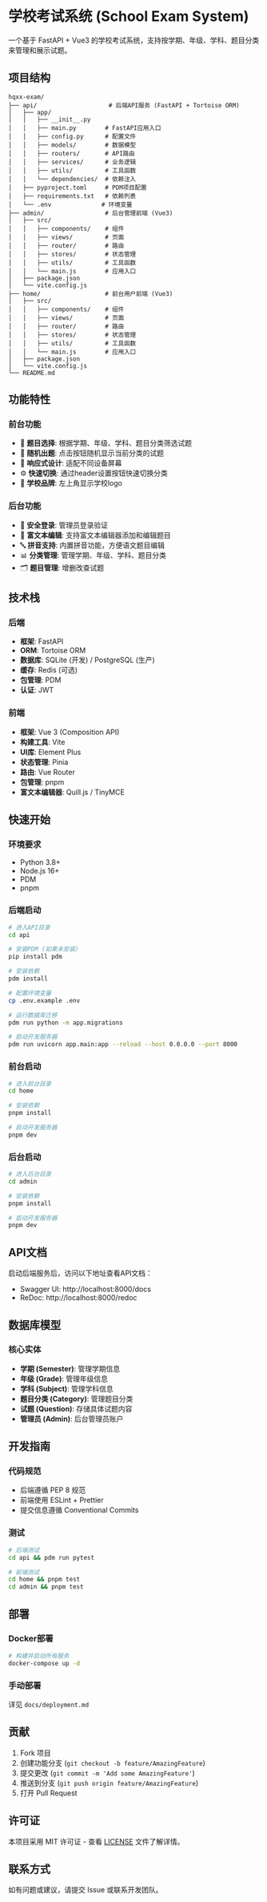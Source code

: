 # 学校考试系统 (School Exam System)

一个基于 FastAPI + Vue3 的学校考试系统，支持按学期、年级、学科、题目分类来管理和展示试题。

## 项目结构

```
hqxx-exam/
├── api/                    # 后端API服务 (FastAPI + Tortoise ORM)
│   ├── app/
│   │   ├── __init__.py
│   │   ├── main.py        # FastAPI应用入口
│   │   ├── config.py      # 配置文件
│   │   ├── models/        # 数据模型
│   │   ├── routers/       # API路由
│   │   ├── services/      # 业务逻辑
│   │   ├── utils/         # 工具函数
│   │   └── dependencies/  # 依赖注入
│   ├── pyproject.toml     # PDM项目配置
│   ├── requirements.txt   # 依赖列表
│   └── .env              # 环境变量
├── admin/                 # 后台管理前端 (Vue3)
│   ├── src/
│   │   ├── components/    # 组件
│   │   ├── views/         # 页面
│   │   ├── router/        # 路由
│   │   ├── stores/        # 状态管理
│   │   ├── utils/         # 工具函数
│   │   └── main.js        # 应用入口
│   ├── package.json
│   └── vite.config.js
├── home/                  # 前台用户前端 (Vue3)
│   ├── src/
│   │   ├── components/    # 组件
│   │   ├── views/         # 页面
│   │   ├── router/        # 路由
│   │   ├── stores/        # 状态管理
│   │   ├── utils/         # 工具函数
│   │   └── main.js        # 应用入口
│   ├── package.json
│   └── vite.config.js
└── README.md
```

## 功能特性

### 前台功能
- 🎯 **题目选择**: 根据学期、年级、学科、题目分类筛选试题
- 🎲 **随机出题**: 点击按钮随机显示当前分类的试题
- 🎨 **响应式设计**: 适配不同设备屏幕
- ⚙️ **快速切换**: 通过header设置按钮快速切换分类
- 🏫 **学校品牌**: 左上角显示学校logo

### 后台功能
- 🔐 **安全登录**: 管理员登录验证
- 📝 **富文本编辑**: 支持富文本编辑器添加和编辑题目
- 🔤 **拼音支持**: 内置拼音功能，方便语文题目编辑
- 📊 **分类管理**: 管理学期、年级、学科、题目分类
- 🗂️ **题目管理**: 增删改查试题

## 技术栈

### 后端
- **框架**: FastAPI
- **ORM**: Tortoise ORM
- **数据库**: SQLite (开发) / PostgreSQL (生产)
- **缓存**: Redis (可选)
- **包管理**: PDM
- **认证**: JWT

### 前端
- **框架**: Vue 3 (Composition API)
- **构建工具**: Vite
- **UI库**: Element Plus
- **状态管理**: Pinia
- **路由**: Vue Router
- **包管理**: pnpm
- **富文本编辑器**: Quill.js / TinyMCE

## 快速开始

### 环境要求
- Python 3.8+
- Node.js 16+
- PDM
- pnpm

### 后端启动

```bash
# 进入API目录
cd api

# 安装PDM (如果未安装)
pip install pdm

# 安装依赖
pdm install

# 配置环境变量
cp .env.example .env

# 运行数据库迁移
pdm run python -m app.migrations

# 启动开发服务器
pdm run uvicorn app.main:app --reload --host 0.0.0.0 --port 8000
```

### 前台启动

```bash
# 进入前台目录
cd home

# 安装依赖
pnpm install

# 启动开发服务器
pnpm dev
```

### 后台启动

```bash
# 进入后台目录
cd admin

# 安装依赖
pnpm install

# 启动开发服务器
pnpm dev
```

## API文档

启动后端服务后，访问以下地址查看API文档：
- Swagger UI: http://localhost:8000/docs
- ReDoc: http://localhost:8000/redoc

## 数据库模型

### 核心实体
- **学期 (Semester)**: 管理学期信息
- **年级 (Grade)**: 管理年级信息
- **学科 (Subject)**: 管理学科信息
- **题目分类 (Category)**: 管理题目分类
- **试题 (Question)**: 存储具体试题内容
- **管理员 (Admin)**: 后台管理员账户

## 开发指南

### 代码规范
- 后端遵循 PEP 8 规范
- 前端使用 ESLint + Prettier
- 提交信息遵循 Conventional Commits

### 测试
```bash
# 后端测试
cd api && pdm run pytest

# 前端测试
cd home && pnpm test
cd admin && pnpm test
```

## 部署

### Docker部署
```bash
# 构建并启动所有服务
docker-compose up -d
```

### 手动部署
详见 `docs/deployment.md`

## 贡献

1. Fork 项目
2. 创建功能分支 (`git checkout -b feature/AmazingFeature`)
3. 提交更改 (`git commit -m 'Add some AmazingFeature'`)
4. 推送到分支 (`git push origin feature/AmazingFeature`)
5. 打开 Pull Request

## 许可证

本项目采用 MIT 许可证 - 查看 [LICENSE](LICENSE) 文件了解详情。

## 联系方式

如有问题或建议，请提交 Issue 或联系开发团队。
